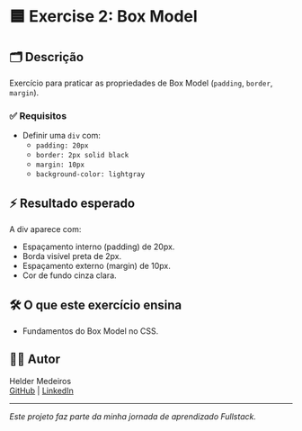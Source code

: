 # 🟦 Exercise 2: Box Model

## 🗂️ Descrição
Exercício para praticar as propriedades de Box Model (`padding`, `border`, `margin`).

### ✅ Requisitos
- Definir uma `div` com:
  - `padding: 20px`
  - `border: 2px solid black`
  - `margin: 10px`
  - `background-color: lightgray`

## ⚡ Resultado esperado
A div aparece com:
- Espaçamento interno (padding) de 20px.
- Borda visível preta de 2px.
- Espaçamento externo (margin) de 10px.
- Cor de fundo cinza clara.

## 🛠️ O que este exercício ensina
- Fundamentos do Box Model no CSS.

## 👨‍💻 Autor

Helder Medeiros  
[GitHub](https://github.com/mr-nobody33) | [LinkedIn](https://www.linkedin.com/in/helder-medeiros-739973159/)

---

*Este projeto faz parte da minha jornada de aprendizado Fullstack.*